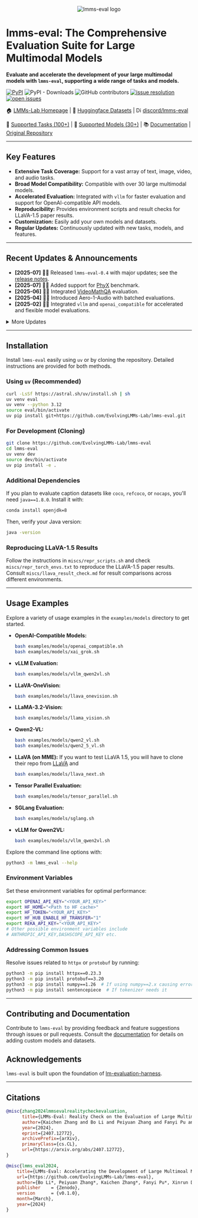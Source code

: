 <p align="center" width="70%">
<img src="https://i.postimg.cc/KvkLzbF9/WX20241212-014400-2x.png" alt="lmms-eval logo">
</p>

# lmms-eval: The Comprehensive Evaluation Suite for Large Multimodal Models

**Evaluate and accelerate the development of your large multimodal models with `lmms-eval`, supporting a wide range of tasks and models.**

[![PyPI](https://img.shields.io/pypi/v/lmms-eval)](https://pypi.org/project/lmms-eval)
![PyPI - Downloads](https://img.shields.io/pypi/dm/lmms-eval)
![GitHub contributors](https://img.shields.io/github/contributors/EvolvingLMMs-Lab/lmms-eval)
[![issue resolution](https://img.shields.io/github/issues-closed-raw/EvolvingLMMs-Lab/lmms-eval)](https://github.com/EvolvingLMMs-Lab/lmms-eval/issues)
[![open issues](https://img.shields.io/github/issues-raw/EvolvingLMMs-Lab/lmms-eval)](https://github.com/EvolvingLMMs-Lab/lmms-eval/issues)

🏠 [LMMs-Lab Homepage](https://www.lmms-lab.com/) | 🤗 [Huggingface Datasets](https://huggingface.co/lmms-lab) | <a href="https://emoji.gg/emoji/1684-discord-thread"><img src="https://cdn3.emoji.gg/emojis/1684-discord-thread.png" width="14px" height="14px" alt="Discord_Thread"></a> [discord/lmms-eval](https://discord.gg/zdkwKUqrPy)

📖 [Supported Tasks (100+)](https://github.com/EvolvingLMMs-Lab/lmms-eval/blob/main/docs/current_tasks.md) | 🌟 [Supported Models (30+)](https://github.com/EvolvingLMMs-Lab/lmms-eval/tree/main/lmms_eval/models) | 📚 [Documentation](docs/README.md) | [Original Repository](https://github.com/EvolvingLMMs-Lab/lmms-eval)

---

## Key Features

*   **Extensive Task Coverage:** Support for a vast array of text, image, video, and audio tasks.
*   **Broad Model Compatibility:** Compatible with over 30 large multimodal models.
*   **Accelerated Evaluation:** Integrated with `vllm` for faster evaluation and support for OpenAI-compatible API models.
*   **Reproducibility:** Provides environment scripts and result checks for LLaVA-1.5 paper results.
*   **Customization:**  Easily add your own models and datasets.
*   **Regular Updates:** Continuously updated with new tasks, models, and features.

---

## Recent Updates & Announcements

*   **[2025-07]** 🚀🚀 Released `lmms-eval-0.4` with major updates; see the [release notes](https://github.com/EvolvingLMMs-Lab/lmms-eval/blob/main/docs/lmms-eval-0.4.md).
*   **[2025-07]** 🎉🎉 Added support for [PhyX](https://phyx-bench.github.io/) benchmark.
*   **[2025-06]** 🎉🎉 Integrated [VideoMathQA](https://mbzuai-oryx.github.io/VideoMathQA) evaluation.
*   **[2025-04]** 🚀🚀 Introduced Aero-1-Audio with batched evaluations.
*   **[2025-02]** 🚀🚀 Integrated `vllm` and `openai_compatible` for accelerated and flexible model evaluations.

<details>
<summary>More Updates</summary>

*   **[2025-01]** 🎓🎓 Released [Video-MMMU](https://arxiv.org/abs/2501.13826) benchmark.
*   **[2024-12]** 🎉🎉 Presented [MME-Survey](https://arxiv.org/pdf/2411.15296).
*   **[2024-11]** 🔈🔊 Added audio evaluations.
*   **[2024-10]** 🎉🎉 Support for [NaturalBench](https://huggingface.co/datasets/BaiqiL/NaturalBench), [TemporalBench](https://huggingface.co/datasets/microsoft/TemporalBench), [VDC](https://rese1f.github.io/aurora-web/), [MovieChat-1K](https://rese1f.github.io/MovieChat/), and [Vinoground](https://vinoground.github.io/).
*   **[2024-09]** 🎉🎉 Added [MMSearch](https://mmsearch.github.io/) and [MME-RealWorld](https://mme-realworld.github.io/) support.
*   **[2024-09]** ⚙️️⚙️️️️ Updated `lmms-eval` to `0.2.3`.
*   **[2024-08]** 🎉🎉 Added support for [LLaVA-OneVision](https://huggingface.co/papers/2408.03326), [Mantis](https://github.com/EvolvingLMMs-Lab/lmms-eval/pull/162), [MVBench](https://huggingface.co/datasets/OpenGVLab/MVBench), [LongVideoBench](https://github.com/EvolvingLMMs-Lab/lmms-eval/pull/117), [MMStar](https://github.com/EvolvingLMMs-Lab/lmms-eval/pull/158) and SGlang Runtime API.
*   **[2024-07]** 👨‍💻👨‍💻 Updated `lmms-eval/v0.2.1`, adding more models, like [LongVA](https://github.com/EvolvingLMMs-Lab/LongVA), [InternVL-2](https://github.com/OpenGVLab/InternVL), [VILA](https://github.com/NVlabs/VILA), and tasks like [Details Captions](https://github.com/EvolvingLMMs-Lab/lmms-eval/pull/136), [MLVU](https://arxiv.org/abs/2406.04264), [WildVision-Bench](https://huggingface.co/datasets/WildVision/wildvision-arena-data), [VITATECS](https://github.com/lscpku/VITATECS) and [LLaVA-Interleave-Bench](https://llava-vl.github.io/blog/2024-06-16-llava-next-interleave/).
*   **[2024-07]** 🎉🎉 Released [technical report](https://arxiv.org/abs/2407.12772) and [LiveBench](https://huggingface.co/spaces/lmms-lab/LiveBench).
*   **[2024-06]** 🎬🎬 Support for video evaluations.
*   **[2024-03]** 📝📝 Released the first version of `lmms-eval`.

</details>

---

## Installation

Install `lmms-eval` easily using `uv` or by cloning the repository. Detailed instructions are provided for both methods.

### Using `uv` (Recommended)

```bash
curl -LsSf https://astral.sh/uv/install.sh | sh
uv venv eval
uv venv --python 3.12
source eval/bin/activate
uv pip install git+https://github.com/EvolvingLMMs-Lab/lmms-eval.git
```

### For Development (Cloning)

```bash
git clone https://github.com/EvolvingLMMs-Lab/lmms-eval
cd lmms-eval
uv venv dev
source dev/bin/activate
uv pip install -e .
```

### Additional Dependencies

If you plan to evaluate caption datasets like `coco`, `refcoco`, or `nocaps`, you'll need `java==1.8.0`. Install it with:

```bash
conda install openjdk=8
```

Then, verify your Java version:

```bash
java -version
```

### Reproducing LLaVA-1.5 Results

Follow the instructions in `miscs/repr_scripts.sh` and check `miscs/repr_torch_envs.txt` to reproduce the LLaVA-1.5 paper results.  Consult `miscs/llava_result_check.md` for result comparisons across different environments.

---

## Usage Examples

Explore a variety of usage examples in the `examples/models` directory to get started.

*   **OpenAI-Compatible Models:**
    ```bash
    bash examples/models/openai_compatible.sh
    bash examples/models/xai_grok.sh
    ```
*   **vLLM Evaluation:**
    ```bash
    bash examples/models/vllm_qwen2vl.sh
    ```
*   **LLaVA-OneVision:**
    ```bash
    bash examples/models/llava_onevision.sh
    ```
*   **LLaMA-3.2-Vision:**
    ```bash
    bash examples/models/llama_vision.sh
    ```
*   **Qwen2-VL:**
    ```bash
    bash examples/models/qwen2_vl.sh
    bash examples/models/qwen2_5_vl.sh
    ```
*   **LLaVA (on MME):**
    If you want to test LLaVA 1.5, you will have to clone their repo from [LLaVA](https://github.com/haotian-liu/LLaVA) and
    ```bash
    bash examples/models/llava_next.sh
    ```
*   **Tensor Parallel Evaluation:**
    ```bash
    bash examples/models/tensor_parallel.sh
    ```
*   **SGLang Evaluation:**
    ```bash
    bash examples/models/sglang.sh
    ```
*   **vLLM for Qwen2VL:**
    ```bash
    bash examples/models/vllm_qwen2vl.sh
    ```

Explore the command line options with:

```bash
python3 -m lmms_eval --help
```

### Environment Variables

Set these environment variables for optimal performance:

```bash
export OPENAI_API_KEY="<YOUR_API_KEY>"
export HF_HOME="<Path to HF cache>"
export HF_TOKEN="<YOUR_API_KEY>"
export HF_HUB_ENABLE_HF_TRANSFER="1"
export REKA_API_KEY="<YOUR_API_KEY>"
# Other possible environment variables include
# ANTHROPIC_API_KEY,DASHSCOPE_API_KEY etc.
```

### Addressing Common Issues

Resolve issues related to `httpx` or `protobuf` by running:

```bash
python3 -m pip install httpx==0.23.3
python3 -m pip install protobuf==3.20
python3 -m pip install numpy==1.26  # If using numpy==2.x causing errors
python3 -m pip install sentencepiece  # If tokenizer needs it
```

---

## Contributing and Documentation

Contribute to `lmms-eval` by providing feedback and feature suggestions through issues or pull requests. Consult the [documentation](docs/README.md) for details on adding custom models and datasets.

## Acknowledgements

`lmms-eval` is built upon the foundation of [lm-evaluation-harness](https://github.com/EleutherAI/lm-evaluation-harness).

---

## Citations

```bibtex
@misc{zhang2024lmmsevalrealitycheckevaluation,
      title={LMMs-Eval: Reality Check on the Evaluation of Large Multimodal Models},
      author={Kaichen Zhang and Bo Li and Peiyuan Zhang and Fanyi Pu and Joshua Adrian Cahyono and Kairui Hu and Shuai Liu and Yuanhan Zhang and Jingkang Yang and Chunyuan Li and Ziwei Liu},
      year={2024},
      eprint={2407.12772},
      archivePrefix={arXiv},
      primaryClass={cs.CL},
      url={https://arxiv.org/abs/2407.12772},
}

@misc{lmms_eval2024,
    title={LMMs-Eval: Accelerating the Development of Large Multimoal Models},
    url={https://github.com/EvolvingLMMs-Lab/lmms-eval},
    author={Bo Li*, Peiyuan Zhang*, Kaichen Zhang*, Fanyi Pu*, Xinrun Du, Yuhao Dong, Haotian Liu, Yuanhan Zhang, Ge Zhang, Chunyuan Li and Ziwei Liu},
    publisher    = {Zenodo},
    version      = {v0.1.0},
    month={March},
    year={2024}
}